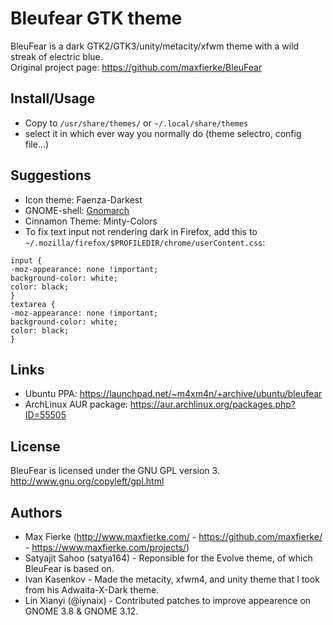 # Bleufear GTK theme

BleuFear is a dark GTK2/GTK3/unity/metacity/xfwm theme with a wild streak of electric blue.  
Original project page: https://github.com/maxfierke/BleuFear

## Install/Usage
-   Copy to `/usr/share/themes/` or `~/.local/share/themes`
-   select it in which ever way you normally do (theme selectro, config file...)

## Suggestions
-   Icon theme: Faenza-Darkest
-   GNOME-shell: [Gnomarch](http://alucryd.deviantart.com/art/Gnome-Shell-GnomArch-245249611)
-   Cinnamon Theme: Minty-Colors
-   To fix text input not rendering dark in Firefox, add this to `~/.mozilla/firefox/$PROFILEDIR/chrome/userContent.css`:

```
input {
-moz-appearance: none !important;
background-color: white;
color: black;
}
textarea {
-moz-appearance: none !important;
background-color: white;
color: black;
}
```

## Links
 * Ubuntu PPA: https://launchpad.net/~m4xm4n/+archive/ubuntu/bleufear
 * ArchLinux AUR package: https://aur.archlinux.org/packages.php?ID=55505


## License
BleuFear is licensed under the GNU GPL version 3.
<http://www.gnu.org/copyleft/gpl.html>

## Authors
* Max Fierke (http://www.maxfierke.com/ - https://github.com/maxfierke/ - https://www.maxfierke.com/projects/)
* Satyajit Sahoo (satya164) - Reponsible for the Evolve theme, of which BleuFear is based on.
* Ivan Kasenkov - Made the metacity, xfwm4, and unity theme that I took from his Adwaita-X-Dark theme.
* Lin Xianyi (@iynaix) - Contributed patches to improve appearence on GNOME 3.8 & GNOME 3.12.
